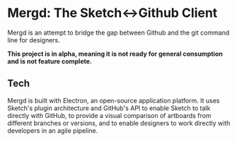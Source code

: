 # Mergd: The Sketch<->Github Client

Mergd is an attempt to bridge the gap between Github and the git command line for designers.

**This project is in alpha, meaning it is not ready for general consumption and is not feature complete.**

## Tech

Mergd is built with Electron, an open-source application platform. It uses Sketch's plugin architecture and GitHub's API to enable Sketch to talk directly with GitHub, to provide a visual comparison of artboards from different branches or versions, and to enable designers to work directly with developers in an agile pipeline.